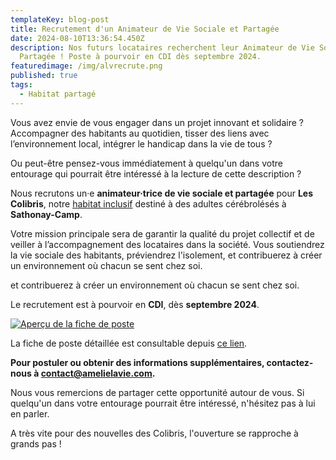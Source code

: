 ```yaml
---
templateKey: blog-post
title: Recrutement d'un Animateur de Vie Sociale et Partagée
date: 2024-08-10T13:36:54.450Z
description: Nos futurs locataires recherchent leur Animateur de Vie Sociale et
  Partagée ! Poste à pourvoir en CDI dès septembre 2024.
featuredimage: /img/alvrecrute.png
published: true
tags:
  - Habitat partagé
---
```

Vous avez envie de vous engager dans un projet innovant et solidaire ? Accompagner des habitants au quotidien, tisser des liens avec l’environnement local, intégrer le handicap dans la vie de tous ?

Ou peut-être pensez-vous immédiatement à quelqu'un dans votre entourage qui pourrait être intéressé à la lecture de cette description ?

Nous recrutons un·e **animateur·trice de vie sociale et partagée** pour **Les Colibris**, notre [habitat inclusif](https://amelielavie.com/habitat-partage) destiné à des adultes cérébrolésés à **Sathonay-Camp**.

Votre mission principale sera de garantir la qualité du projet collectif et de veiller à l’accompagnement des locataires dans la société. Vous soutiendrez la vie sociale des habitants, préviendrez l'isolement, et contribuerez à créer un environnement où chacun se sent chez soi.

<!--EndFragment-->et contribuerez à créer un environnement où chacun se sent chez soi.

Le recrutement est à pourvoir en **CDI**, dès **septembre 2024**.

[![Aperçu de la fiche de poste](/img/ficheposte.png "Aperçu de la fiche de poste")](https://amelielavie.com/assets/recrutement-AVP.pdf)

L﻿a fiche de poste détaillée est consultable depuis [ce lien](https://amelielavie.com/assets/recrutement-AVP.pdf). 

**Pour postuler ou obtenir des informations supplémentaires, contactez-nous à [](<>)[contact@amelielavie.com](mailto:contact@amelielavie.com).**

Nous vous remercions de partager cette opportunité autour de vous. Si quelqu'un dans votre entourage pourrait être intéressé, n'hésitez pas à lui en parler.



A﻿ très vite pour des nouvelles des Colibris, l'ouverture se rapproche à grands pas !
